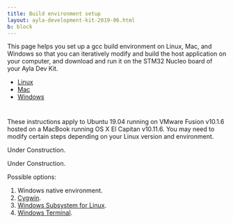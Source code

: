 ```yaml
---
title: Build environment setup
layout: ayla-development-kit-2019-06.html
b: block
---
```


This page helps you set up a gcc build environment on Linux, Mac, and Windows so that you can iteratively modify and build the host application on your computer, and download and run it on the STM32 Nucleo board of your Ayla Dev Kit.

<ul class="nav nav-tabs" role="tablist">
<li class="nav-item"><a class="nav-link active" id="linux-tab" data-toggle="tab" href="#linux-content" role="tab">Linux</a></li>
<li class="nav-item"><a class="nav-link" id="mac-tab" data-toggle="tab" href="#mac-content" role="tab">Mac</a></li>
<li class="nav-item"><a class="nav-link" id="windows-tab" data-toggle="tab" href="#windows-content" role="tab">Windows</a></li>
</ul>

<div class="tab-content" style="padding-top: 12px;">

<div class="tab-pane fade show active" id="linux-content" role="tabpanel">

<p>These instructions apply to Ubuntu 19.04 running on VMware Fusion v10.1.6 hosted on a MacBook running OS X El Capitan v10.11.6. You may need to modify certain steps depending on your Linux version and environment.</p>

<!--
https://ubuntu.com/download/desktop
ubuntu-19.04-desktop-amd64
https://smallbusiness.chron.com/load-iso-image-vmware-46401.html
(Cannot connect the virtual device sata0:1 because no corresponding device is available on the host.)
Reinstall VMware tools 
-->

<!--
<ol>
<li>Browse to <a href="https://www.osboxes.org/ubuntu/#ubuntu-19-04-vmware">OS Boxes</a>, and download Ubuntu 19.04 Disco Dingo (<code>1904-64.7z</code>).</li>
<li>Use <a href="https://theunarchiver.com/">Unarchiver</a> to unzip <code>1904-64.7z</code>. You will see the disk image <code>Ubuntu 19.04 (64bit).vmdk</code>.</li>
<li>In VMware, create a Ubuntu 64-bit custom virtual machine with Legacy BIOS that uses the Ubuntu disk image.</li>
<li>Log in using the password <code>osboxes.org</code>.</li>
<li>Click Virtual Machine &gt; Install VMware Tools, click Install, and click the notification.</li>
<li>Copy and paste <code>VMwareTools-10.2.5-8068393.tar.gz</code> to the Downloads folder, right click, and click Extract Here.</li>
<li>In a terminal, run the following:
<pre>
$ cd ~/Downloads/VMwareTools-10.2.5-8068393/vmware-tools-distrib
$ sudo ./vmware-install.pl
</pre>
</li>
<li>Restart the VM.</li>
<li><a href="https://kb.vmware.com/s/article/1004055">Enable a shared folder</a> by clicking Virtual Machine &gt; Settings &gt; Sharing. Check Enable Shared Folders. Click the plus sign and add a folder. Access the shared folder at <code>cd /mnt/hgfs</code>.</li>
<li>Install <code>git</code> with <code>sudo apt install git</code>.</li>
<li>Install <code>screen</code> with <code>sudo apt install screen</code>.</li>
<li>Add your user to the <code>dialout</code> group, and restart:
<pre>
$ groups osboxes
$ sudo usermod -a -G dialout osboxes
</pre>
</li>
<li>Inspect the OS environment:
<pre>
$ git --version
git version 2.20.1

$ screen --version
Screen version 4.06.02 (GNU) 23-Oct-17

$ python3 --version
Python 3.7.3

$ unzip --version
caution:  both -n and -o specified; ignoring -o
UnZip 6.00 of 20 April 2009, by Debian. Original by Info-ZIP.

$ gcc --version
gcc (Ubuntu 8.3.0-6ubuntu1) 8.3.0
Copyright (C) 2018 Free Software Foundation, Inc.

$ make --version
GNU Make 4.2.1
Built for x86_64-pc-linux-gnu
Copyright (C) 1988-2016 Free Software Foundation, Inc.
</pre>
</li>
</li>
<li>Browse to <a href="https://developer.arm.com/tools-and-software/open-source-software/developer-tools/gnu-toolchain/gnu-rm/downloads">ARM</a>, and download <code>gcc-arm-none-eabi-8-2018-q4-major-linux.tar.bz2</code>.</li>
<li>Move the file to <code>/home/osboxes</code>, and extract:
<pre>
$ tar xjf gcc-arm-none-eabi-8-2018-q4-major-linux.tar.bz2
</pre>
You should see the following in <code>/home/osboxes</code>:
<pre>
$ ls -1d gcc&ast;
gcc-arm-none-eabi-8-2018-q4-major
gcc-arm-none-eabi-8-2018-q4-major-linux.tar.bz2
</pre>
</li>
<li>Install <code>openocd</code>:
<pre>
$ sudo apt-get install openocd
</pre>
It should install in the following locations. Note the <code>/usr/share/openocd/scripts</code> directory which contains essential configuration files (e.g. <code>board/st_nucleo_f3.cfg</code>) that enable openocd to communicate with your Ayla Dev Kit.
<pre>
$ ls -1 /usr/bin/openocd
/usr/bin/openocd

$ ls -1d /usr/share/openocd
/usr/share/openocd
</pre>
You may want to run these commands:
<pre>
$ which openocd
/usr/bin/openocd

$ openocd --version
Open On-Chip Debugger 0.10.0
</pre>
</li>
<li>Download the [Ayla Host Library](https://connection.aylanetworks.com) to <code>/home/osboxes</code>, and unzip:
<pre>
$ unzip Ayla-host-lib-2.0-rc1.zip
</pre>
You should see this in <code>/home/osboxes</code>:
<pre>
$ ls -1d Ayla&ast;
Ayla-host-lib-2.0-rc1
Ayla-host-lib-2.0-rc1.zip
</pre>
</li>
<li>Modify your shell environment:
<pre>
$ export TOOLCHAIN_DIR=/home/osboxes/gcc-arm-none-eabi-8-2018-q4-major
$ export PYTHON=python3
</pre>
</li>
<li>Build Ayla components:
<pre>
$ cd ~/Ayla-host-lib-2.0-rc1
$ make
</pre>
<p><a data-toggle="collapse" href="#make-results">Click to view sample results</a>.</p>
<pre class="collapse" id="make-results">
making libtarget
make[1]: Entering directory '/home/osboxes/Ayla-host-lib-2.0-rc1/target/stm32f3_nucleo'
make -C ../../arch/stm32f3
make[2]: Entering directory '/home/osboxes/Ayla-host-lib-2.0-rc1/arch/stm32f3'
DEP ../../ext/CMSIS/Device/ST/STM32F30x/Source/Templates/system_stm32f30x.c
DEP ../../ext/STM32F30x_StdPeriph_Driver/src//stm32f30x_tim.c
DEP ../../ext/STM32F30x_StdPeriph_Driver/src//stm32f30x_syscfg.c
DEP ../../ext/STM32F30x_StdPeriph_Driver/src//stm32f30x_spi.c
DEP ../../ext/STM32F30x_StdPeriph_Driver/src//stm32f30x_misc.c
DEP ../../ext/STM32F30x_StdPeriph_Driver/src//stm32f30x_gpio.c
DEP ../../ext/STM32F30x_StdPeriph_Driver/src//stm32f30x_flash.c
DEP ../../ext/STM32F30x_StdPeriph_Driver/src//stm32f30x_exti.c
DEP ../../ext/STM32F30x_StdPeriph_Driver/src//stm32f30x_rcc.c
DEP console_platform.c
DEP uart_platform.c
DEP stm32f3_discovery.c
DEP spi_platform.c
DEP mcu_io.c
DEP ../stm32/uart_platform_noOS.c
DEP ../stm32/stm32.c
DEP ../stm32/al_intr.c
CC ../stm32/al_intr.c
CC ../stm32/stm32.c
CC ../stm32/uart_platform_noOS.c
CC mcu_io.c
CC spi_platform.c
CC stm32f3_discovery.c
CC uart_platform.c
CC console_platform.c
CC ../../ext/STM32F30x_StdPeriph_Driver/src//stm32f30x_rcc.c
CC ../../ext/STM32F30x_StdPeriph_Driver/src//stm32f30x_exti.c
CC ../../ext/STM32F30x_StdPeriph_Driver/src//stm32f30x_flash.c
CC ../../ext/STM32F30x_StdPeriph_Driver/src//stm32f30x_gpio.c
CC ../../ext/STM32F30x_StdPeriph_Driver/src//stm32f30x_misc.c
CC ../../ext/STM32F30x_StdPeriph_Driver/src//stm32f30x_spi.c
CC ../../ext/STM32F30x_StdPeriph_Driver/src//stm32f30x_syscfg.c
CC ../../ext/STM32F30x_StdPeriph_Driver/src//stm32f30x_tim.c
CC ../../ext/CMSIS/Device/ST/STM32F30x/Source/Templates/system_stm32f30x.c
CC -O3 ../stm32/al_intr.c
CC -O3 ../stm32/stm32.c
CC -O3 ../stm32/uart_platform_noOS.c
CC -O3 mcu_io.c
CC -O3 spi_platform.c
CC -O3 stm32f3_discovery.c
CC -O3 uart_platform.c
CC -O3 console_platform.c
CC -O3 ../../ext/STM32F30x_StdPeriph_Driver/src//stm32f30x_rcc.c
CC -O3 ../../ext/STM32F30x_StdPeriph_Driver/src//stm32f30x_exti.c
CC -O3 ../../ext/STM32F30x_StdPeriph_Driver/src//stm32f30x_flash.c
CC -O3 ../../ext/STM32F30x_StdPeriph_Driver/src//stm32f30x_gpio.c
CC -O3 ../../ext/STM32F30x_StdPeriph_Driver/src//stm32f30x_misc.c
CC -O3 ../../ext/STM32F30x_StdPeriph_Driver/src//stm32f30x_spi.c
CC -O3 ../../ext/STM32F30x_StdPeriph_Driver/src//stm32f30x_syscfg.c
CC -O3 ../../ext/STM32F30x_StdPeriph_Driver/src//stm32f30x_tim.c
CC -O3 ../../ext/CMSIS/Device/ST/STM32F30x/Source/Templates/system_stm32f30x.c
AR libtarget.a
/home/osboxes/gcc-arm-none-eabi-8-2018-q4-major/bin/arm-none-eabi-ar: creating ../../build/stm32f3_nucleo/spi/lib/libtarget.a
make[2]: Leaving directory '/home/osboxes/Ayla-host-lib-2.0-rc1/arch/stm32f3'
make[1]: Leaving directory '/home/osboxes/Ayla-host-lib-2.0-rc1/target/stm32f3_nucleo'

making libayla
make[1]: Entering directory '/home/osboxes/Ayla-host-lib-2.0-rc1/ayla/libayla'
DEP wifi_conf.c
DEP utf8.c
DEP uart.c
DEP tlv.c
DEP timer.c
DEP spi_ping.c
DEP spi.c
DEP serial_msg.c
DEP schedeval.c
DEP sched.c
DEP props.c
DEP prop_dp.c
DEP host_ota.c
DEP host_log.c
DEP host_lib.c
DEP host_event.c
DEP crc32.c
DEP crc16.c
DEP conf_access.c
DEP clock_utils.c
DEP callback.c
CC callback.c
CC clock_utils.c
CC conf_access.c
CC crc16.c
CC crc32.c
CC host_event.c
CC host_lib.c
CC host_log.c
CC host_ota.c
CC prop_dp.c
CC props.c
CC sched.c
CC schedeval.c
CC serial_msg.c
CC spi.c
CC spi_ping.c
CC timer.c
CC tlv.c
CC uart.c
CC utf8.c
CC wifi_conf.c
CC -O3 callback.c
CC -O3 clock_utils.c
CC -O3 conf_access.c
CC -O3 crc16.c
CC -O3 crc32.c
CC -O3 host_event.c
CC -O3 host_lib.c
CC -O3 host_log.c
CC -O3 host_ota.c
CC -O3 prop_dp.c
CC -O3 props.c
CC -O3 sched.c
CC -O3 schedeval.c
CC -O3 serial_msg.c
CC -O3 spi.c
CC -O3 spi_ping.c
CC -O3 timer.c
CC -O3 tlv.c
CC -O3 uart.c
CC -O3 utf8.c
CC -O3 wifi_conf.c
AR libayla.a
/home/osboxes/gcc-arm-none-eabi-8-2018-q4-major/bin/arm-none-eabi-ar: creating ../../build/stm32f3_nucleo/spi/lib/libayla.a
make[1]: Leaving directory '/home/osboxes/Ayla-host-lib-2.0-rc1/ayla/libayla'
echo; echo making libdemo; \
make -C ./example/libdemo ARCH_FAMILY=stm32

making libdemo
make[1]: Entering directory '/home/osboxes/Ayla-host-lib-2.0-rc1/example/libdemo'
DEP demo_img_mgmt.c
DEP wifi_demo.c
DEP demo_power.c
DEP demo_poll.c
DEP demo_factory_reset.c
CC demo_factory_reset.c
CC demo_poll.c
CC demo_power.c
CC wifi_demo.c
CC demo_img_mgmt.c
CC -O3 demo_factory_reset.c
CC -O3 demo_poll.c
CC -O3 demo_power.c
CC -O3 wifi_demo.c
CC -O3 demo_img_mgmt.c
AR libdemo.a
/home/osboxes/gcc-arm-none-eabi-8-2018-q4-major/bin/arm-none-eabi-ar: creating ../../build/stm32f3_nucleo/spi/lib/libdemo.a
make[1]: Leaving directory '/home/osboxes/Ayla-host-lib-2.0-rc1/example/libdemo'

making libcons
make[1]: Entering directory '/home/osboxes/Ayla-host-lib-2.0-rc1/example/libcons'
DEP printf.c
DEP parse_hex.c
DEP parse_argv.c
DEP console.c
DEP cmd_handle.c
DEP atty.c
CC atty.c
CC cmd_handle.c
CC console.c
CC parse_argv.c
CC parse_hex.c
CC printf.c
CC -O3 atty.c
CC -O3 cmd_handle.c
CC -O3 console.c
CC -O3 parse_argv.c
CC -O3 parse_hex.c
CC -O3 printf.c
AR libcons.a
/home/osboxes/gcc-arm-none-eabi-8-2018-q4-major/bin/arm-none-eabi-ar: creating ../../build/stm32f3_nucleo/spi/lib/libcons.a
make[1]: Leaving directory '/home/osboxes/Ayla-host-lib-2.0-rc1/example/libcons'

making example/app/ledevb
make[1]: Entering directory '/home/osboxes/Ayla-host-lib-2.0-rc1/example/app/ledevb'
DEP demo.c
CC demo.c
AS ../../../ext/CMSIS/Device/ST/STM32F30x/Source/Templates/gcc_ride7/startup_stm32f30x.s
CC -O3 demo.c
CC link ledevb
OBJCOPY ../../../build/stm32f3_nucleo/spi/example/app/ledevb/ledevb.bin
package OTA image ../../../build/stm32f3_nucleo/spi/example/app/ledevb/ledevb.bin to ../../../build/stm32f3_nucleo/spi/example/app/ledevb/ledevb.img
version demo_dp 2.0 2019-05-31 09:53:15
app_image size: 56328
make[1]: Leaving directory '/home/osboxes/Ayla-host-lib-2.0-rc1/example/app/ledevb'
</pre>
</li>
<li>Connect your computer to the STM32 Nucleo board of your Ayla Dev Kit:
<img src="cables.png" width="600">
</li>
<li>Connect to Linux:
<img src="choose-where.png" width="400">
The following notification appears:
<img src="node-f303re.png" width="400">
</li>
<li>Click the notification, and view the NODE_F303RE mount:
<img src="node-f303re-in-files.png" width="400">
</li>
<li>In <code>arch/stm32f3/arch.mk</code>, ensure the path (in yellow) points to your installation:
<pre>
OPENOCD_CONF = \
  -s <span style="color:yellow;">/usr/share/openocd/scripts</span> \
  -f board/$(OPENOCD_BOARD) \
  -f $(ARCH_DIR)/gcc/discovery_gdb.cfg
</pre>
</li>
<li>Download <code>build/stm32f3_nucleo/spi/example/app/ledevb/ledevb.img</code> to your Ayla Dev Kit:
<pre>
$ make download
</pre>
<p><a data-toggle="collapse" href="#make-download-results">Click to view sample results</a>. Despite the error messages, these results show a successful download. See the third-from-last line. The error messages indicate a "diff" between the existing on-board image and the new image, confirming that a download is warranted.</p>
<pre class="collapse" id="make-download-results">
make -C example/app/ledevb \
  TARGET=stm32f3_nucleo USE_UART=0 download
make[1]: Entering directory '/home/osboxes/Ayla-host-lib-2.0-rc1/example/app/ledevb'
/usr/bin/openocd -s /usr/share/openocd/scripts -f board/st_nucleo_f3.cfg -f ../../../arch/stm32f3/gcc/discovery_gdb.cfg \
  -c "reset halt" \
  -c "verify_image ../../../build/stm32f3_nucleo/spi/example/app/ledevb/ledevb.img 0x08002000 bin" \
  -c shutdown || \
/usr/bin/openocd -s /usr/share/openocd/scripts -f board/st_nucleo_f3.cfg -f ../../../arch/stm32f3/gcc/discovery_gdb.cfg \
  -c "reset halt" \
  -c "flash write_image erase ../../../build/stm32f3_nucleo/spi/example/app/ledevb/ledevb.img 0x08002000 bin" \
  -c shutdown || \
echo "download failed"
Open On-Chip Debugger 0.10.0
Licensed under GNU GPL v2
For bug reports, read
  http&colon;//openocd.org/doc/doxygen/bugs.html
adapter speed: 1000 kHz
adapter_nsrst_delay: 100
Info : The selected transport took over low-level target control. The results might differ compared to plain JTAG/SWD
none separate
srst_only separate srst_nogate srst_open_drain connect_deassert_srst
Info : Unable to match requested speed 1000 kHz, using 950 kHz
Info : Unable to match requested speed 1000 kHz, using 950 kHz
Info : clock speed 950 kHz
Info : STLINK v2 JTAG v29 API v2 SWIM v18 VID 0x0483 PID 0x374B
Info : using stlink api v2
Info : Target voltage: 3.246873
Info : stm32f3x.cpu: hardware has 6 breakpoints, 4 watchpoints
Info : Unable to match requested speed 1000 kHz, using 950 kHz
Info : Unable to match requested speed 1000 kHz, using 950 kHz
adapter speed: 950 kHz
target halted due to debug-request, current mode: Thread 
xPSR: 0x01000000 pc: 0x080004ec msp: 0x20001000
target halted due to breakpoint, current mode: Thread 
xPSR: 0x61000000 pc: 0x2000002e msp: 0x20001000
Error: checksum mismatch - attempting binary compare
diff 0 address 0x08002000. Was 0x10 instead of 0xfc
diff 1 address 0x08002001. Was 0x5e instead of 0x7f
diff 2 address 0x08002004. Was 0x25 instead of 0x5d
...
...
diff 127 address 0x0800211d. Was 0xc3 instead of 0x27
More than 128 errors, the rest are not printed.

Open On-Chip Debugger 0.10.0
Licensed under GNU GPL v2
For bug reports, read
  http&colon;//openocd.org/doc/doxygen/bugs.html
adapter speed: 1000 kHz
adapter_nsrst_delay: 100
Info : The selected transport took over low-level target control. The results might differ compared to plain JTAG/SWD
none separate
srst_only separate srst_nogate srst_open_drain connect_deassert_srst
Info : Unable to match requested speed 1000 kHz, using 950 kHz
Info : Unable to match requested speed 1000 kHz, using 950 kHz
Info : clock speed 950 kHz
Info : STLINK v2 JTAG v29 API v2 SWIM v18 VID 0x0483 PID 0x374B
Info : using stlink api v2
Info : Target voltage: 3.253193
Info : stm32f3x.cpu: hardware has 6 breakpoints, 4 watchpoints
Info : Unable to match requested speed 1000 kHz, using 950 kHz
Info : Unable to match requested speed 1000 kHz, using 950 kHz
adapter speed: 950 kHz
target halted due to debug-request, current mode: Thread 
xPSR: 0x01000000 pc: 0x080004ec msp: 0x20001000
auto erase enabled
Info : device id = 0x10036446
Info : flash size = 512kbytes
target halted due to breakpoint, current mode: Thread 
xPSR: 0x61000000 pc: 0x2000003a msp: 0x20001000
wrote 57344 bytes from file ../../../build/stm32f3_nucleo/spi/example/app/ledevb/ledevb.img in 3.549346s (15.778 KiB/s)
shutdown command invoked
make[1]: Leaving directory '/home/osboxes/Ayla-host-lib-2.0-rc1/example/app/ledevb'
</pre>
</li>
<li>Press/release the black button on the host board to run the newly downloaded host app.
<img src="../build-environment-test/black-button-host-board.png" width="300">
</li>
</ol>
-->

</div>

<div class="tab-pane fade" id="mac-content" role="tabpanel">

Under Construction.

<!--
$ tar xjf gcc-arm-none-eabi-8-2018-q4-major-mac.tar.bz2

$ ls -1d gcc*
gcc-arm-none-eabi-8-2018-q4-major
gcc-arm-none-eabi-8-2018-q4-major-mac.tar.bz2
-->

</div>

<div class="tab-pane fade" id="windows-content" role="tabpanel">

<p>Under Construction.</p>

<p>Possible options:</p>

<ol>
<li>Windows native environment.</li>
<li><a href="https://cygwin.com/install.html">Cygwin</a>.</li>
<li><a href="https://docs.microsoft.com/en-us/windows/wsl/install-win10">Windows Subsystem for Linux</a>.</li>
<li><a href="https://devblogs.microsoft.com/commandline/introducing-windows-terminal/">Windows Terminal</a>.</li>
</ol>

<!--
<p>These instructions apply to a "Windows 10 Enterprise October 2018 Update Evaluation" image running on VMware Fusion v10.1.6 hosted on a MacBook running OS X El Capitan v10.11.6. You may need to modify certain steps depending on your Windows version and environment.</p>

<ol>
<li>Browse to the <a href="https://developer.microsoft.com/en-us/windows/downloads/virtual-machines">Windows Dev Center</a>, and download the VMware image.</li>
<li>Unzip with <code>ditto -x -k WinDev1905Eval.VMware.zip</code>.</li>
<li>In VMware, import an existing virtual machine.</li>
<li>In the VM, browse to <a href="https://cygwin.com/install.html">Cygwin</a>.</li>
<li>Download setup-x86_64.exe, and navigate to the Downloads folder.</li>
<li>Run the executable, accept defaults, and don't select any packages.</li>
<li>Move setup-x86_64.exe into <code>C:\cygwin64</code>.</li>
<li>Open a Command Terminal, and change directory to <code>C:\cygwin64</code>.</li>
<li>Run <code>setup-x86_64.exe -h</code> to show options.</li>
<li>Install these packages:
<pre>
$ setup-x86_64.exe -q -P wget -P make -P gcc-g++ -P python3 -P screen -P nano
</pre>
You may need to press Enter in the terminal after the installation appears to complete. 
</li>
<li>Download and run <a href="https://www.7-zip.org/">7z1900-x64</a> to install 7-Zip.</li>
<li>Browse to the <a href="https://developer.arm.com/tools-and-software/open-source-software/developer-tools/gnu-toolchain/gnu-rm/downloads">ARM</a> page.</li>
<li>Download <code>gcc-arm-none-eabi-8-2018-q4-major-win32.zip</code>.</li>
<li>Run 7-Zip as Administrator.</li>
<li>Unzip <code>gcc-arm-none-eabi-8-2018-q4-major-win32.zip</code> into <code>C:\Program Files (x86)</code> so that it looks like this:
<pre>
c:\Program Files (x86)\gcc-arm-none-eabi-8-2018-q4-major-win32
</pre>
</li>
</ol>
-->

<!--
https://docs.microsoft.com/en-us/windows/wsl/install-win10

run cygwin terminal as admin

$ mv /cygdrive/c/Users/User/Downloads/gcc-arm-none-eabi-8-2018-q4-major-linux.tar.bz2 ~

$ tar xjf gcc-arm-none-eabi-8-2018-q4-major-linux.tar.bz2

$ ls -1d gcc*
gcc-arm-none-eabi-8-2018-q4-major
gcc-arm-none-eabi-8-2018-q4-major-linux.tar.bz2
<ol>

<li>Unzip <a href="http://www.freddiechopin.info/en/download">openocd-0.10.0.7z</a> into cygwin <code>C:\cygwin64\usr\share\openocd-0.10.0</code>.</li>
<li>Add <code>C:\cygwin64\usr\share\openocd-0.10.0\bin-x64</code> to $PATH. In cygwin, it will be <code>/usr/share/openocd-0.10.0/bin-x64</code>.
<ol>
<li>Run Control Panel.</li>
<li>Click System and Security &gt; System &gt; Advanced System Settings &gt; Environment Variables.</li>
<li>In <code>User variables for user</code>, select <code>Path</code>, and click Edit.</li>
<li>Add <code>C:\cygwin64\usr\share\openocd-0.10.0\bin-x64</code>.</li>
</ol>
</li>
<li>Unzip Ayla-host-lib-2.0-rc1.zip into <code>/cygdrive/c/cygwin64/home/User</code>.</li>
<li>Open a <code>Cygwin64 Terminal</code>. Use this to export environment variables, make, etc.</li>
<li>Set the <code>TOOLCHAIN_DIR</code> environment variable:
<pre>
$ export TOOLCHAIN_DIR="/cygdrive/c/Program Files (x86)/gcc-arm-none-eabi-8-2018-q4-major-win32"
</pre>
<li>Set the <code>PYTHON</code> environment variable:
<pre>
$ export PYTHON=python3
</pre>
</li>
<li>Change directory and run make:
<pre>
$ cd ~/Ayla-host-lib-2.0-rc1
$ make
</pre>
</li>
</ol>
-->
</div>
</div>
